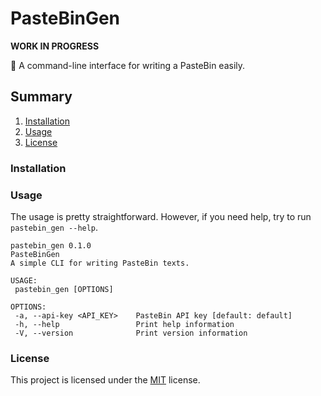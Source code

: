# PasteBinGen
**WORK IN PROGRESS**

:memo: A command-line interface for writing a PasteBin easily. 

## Summary

1. [Installation](#installation)
2. [Usage](#usage)
3. [License](#license)

### Installation

### Usage

   The usage is pretty straightforward. However, if you need help, try to run `pastebin_gen --help`.
   
   ```
pastebin_gen 0.1.0
PasteBinGen
A simple CLI for writing PasteBin texts.

USAGE:
    pastebin_gen [OPTIONS]

OPTIONS:
    -a, --api-key <API_KEY>    PasteBin API key [default: default]
    -h, --help                 Print help information
    -V, --version              Print version information
   ```
   
### License
This project is licensed under the [MIT](LICENSE) license.
